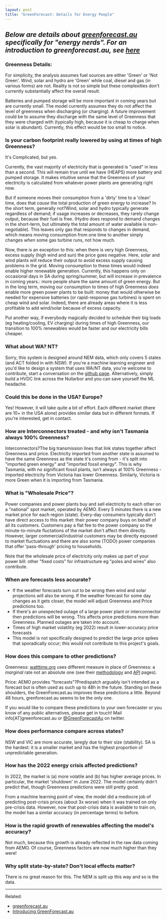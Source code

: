 ```yaml
---
layout: post
title: "GreenForecast: Details for Energy People"
---
```


*Below are details about [greenforecast.au](http://greenforecast.au/) specifically for "energy nerds". For an introduction to greenforecast.au, see [here](/greenforecast)*
---
### Greenness Details:

For simplicity, the analysis assumes fuel sources are either 'Green' or 'Not Green'. Wind, solar and hydro are 'Green' while coal, diesel and gas (in various forms) are not. Reality is not so simple but these complexities don't currently substantially affect the overall result.

Batteries and pumped storage will be more important in coming years but are currently small. The model currently assumes they do not affect the level of greenness when discharging (or charging). A future improvement could be to assume they discharge with the same level of Greenness that they were charged with (typically high, because it is cheap to charge when solar is abundant). Currently, this effect would be too small to notice.

### Is your carbon footprint really lowered by using at times of high Greenness?

It's Complicated, but yes.

Currently, the vast majority of electricity that is generated is "used" in less than a second. This will remain true until we have (HEAPS) more battery and pumped storage. It makes intuitive sense that the Greenness of your electricity is calculated from whatever power plants are generating right now.

But if someone moves their consumption from a 'dirty' time to a 'clean' time, does that _cause_ the total production of green energy to increase? In the short term, generally not?Wind, solar and hydro typically generate regardless of demand; if usage increases or decreases, they rarely change output, because their fuel is free. (Hydro does respond to demand changes in the short-term, but ultimately the total amount of water available is non-negotiable). This leaves only gas that responds to changes in demand, which means moving consumption from one time to another simply changes _when_ some gas turbine runs, not how much.  
  
Now, there is an exception to this: when there is very high Greenness, excess supply (high wind and sun) the price goes negative. Here, solar and wind plants will reduce their output to avoid excess supply causing problems in the grid. Moving consumption to these times would indeed enable higher renewable generation. Currently, this happens only on occasional days in SA during spring/summer, but will increase in prevalence in coming years.: more people share the same amount of green energy. But in the long term, moving our consumption to times of high Greenness _does_ enable more green power plants to be built: money that would otherwise be needed for expensive batteries (or rapid-response gas turbines) is spent on cheap wind and solar. Indeed, there are already areas where it is less profitable to add wind/solar because of excess capacity.

Put another way, if everybody magically decided to schedule their big loads (eg heating/cooling, EV charging) during times of high Greenness, our transition to 100% renewables would be faster and our electricity bills cheaper.

### What about WA? NT?

Sorry, this system is designed around NEM data, which only covers 5 states (and ACT folded in with NSW). If you're a machine learning engineer and you'd like to design a system that uses WA/NT data, you're welcome to contribute, start a conversation on the [github page](https://github.com/mattyyeung/GreenForecastPublic). Alternatively, simply build a HVDC link across the Nullarbor and you can save yourself the ML headache.

### Could this be done in the USA? Europe?

Yes! However, it will take quite a bit of effort. Each different market (there are 10+ in the USA alone) provides similar data but in different formats. If you're interested, get in contact.

### How are Interconnectors treated - and why isn't Tasmania always 100% Greenness?

Interconnectors?The big transmission lines that link states together affect Greenness and price. Electricity imported from another state is assumed to have the same Greenness as the state it's coming from - it's split into "imported green energy" and "imported fossil energy". This is why Tasmania, with no significant fossil plants, isn't always at 100% Greenness - imported electricity from Victoria has lower Greenness. Similarly, Victoria is more Green when it is importing from Tasmania.

### What is "Wholesale Price"?

Power companies and power plants buy and sell electricity to each other on a "national" spot market, operated by AEMO. Every 5 minutes there is a new market price for each region (state). Every-day consumers typically don't have direct access to this market: their power company buys on behalf of all its customers. Customers pay a flat fee to the power company so the minute-to-minute fluctations of the market don't affect them directly. However, larger commercial/industrial customers may be directly exposed to market fluctuations and there are also some (TODO) power companies that offer 'pass-through' pricing to households.

Note that the wholesale price of electricity only makes up part of your power bill: other "fixed costs" for infrastructure eg "poles and wires" also contribute.

### When are forecasts less accurate?

*   If the weather forecasts turn out to be wrong then wind and solar projections will also be wrong. If the weather forecast for some day changes as it gets closer, the model will adjust Greenness and Price predictions too.
*   If there's an unexpected outage of a large power plant or interconnector then predictions will be wrong. This affects price predictions more than Greenness. Planned outages are taken into account.
*   Times of high market volatility (eg 2022) result in lower-accuracy price forecasts
*   This model is not specifically designed to predict the large price spikes that sporadically occur; this would not contribute to this project's goals.

### How does this compare to other predictions?

Greenness: [watttime.org](https://www.watttime.org) uses different measure in place of Greenness: a _marginal_ rate not an absolute one (see their [methodology](https://www.watttime.org/marginal-emissions-methodology/) and [API](https://www.watttime.org/api-documentation/#introduction) pages).

Price: AEMO provides "forecasts"?Predispatch arguably isn't intended as a forecast but is often used as such up to 48h in the future. Standing on these shoulders, the GreenForecast.au improves these predictions a little. Beyond 48 hours, grenforecast.au seems to be the only one.

If you would like to compare these predictions to your own forecaster or you know of any public alternatives, please get in touch! Mail info\[AT\]greenforecast.au or [@GreenForecastAu](https://twitter.com/GreenForecastAu) on twitter.

### How does performance compare across states?

NSW and VIC are more accurate, laregly due to their size (stability). SA is the hardest: it is a smaller market and has the highest proportion of unpredictable generation.

### How has the 2022 energy crisis affected predictions?

In 2022, the market is (a) more volatile and (b) has higher average prices. In particular, the market 'shutdown' in June 2022. The model certainly didn't predict that, though Greenness predictions were still pretty good.

From a machine learning point of view, the model did a mediocre job of predicting post-crisis prices (about 3x worse) when it was trained on only pre-crisis data. However, now that post-crisis data is available to train on, the model has a similar accuracy (in percentage terms) to before.

### How is the rapid growth of renewables affecting the model's accuracy?

Not much, because this growth is already reflected in the raw data coming from AEMO. Of course, Greenness factors are now much higher than they were!

### Why split state-by-state? Don't local effects matter?

There is no great reason for this. The NEM is split up this way and so is the data.

---
Related:
- [greenforecast.au](http://greenforecast.au/)
- [Introducing GreenForecast.au](/greenforecast)